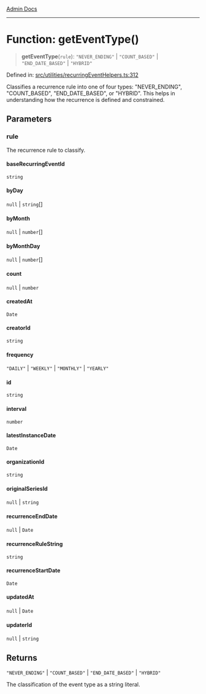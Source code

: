 [Admin Docs](/)

***

# Function: getEventType()

> **getEventType**(`rule`): `"NEVER_ENDING"` \| `"COUNT_BASED"` \| `"END_DATE_BASED"` \| `"HYBRID"`

Defined in: [src/utilities/recurringEventHelpers.ts:312](https://github.com/Sourya07/talawa-api/blob/aac5f782223414da32542752c1be099f0b872196/src/utilities/recurringEventHelpers.ts#L312)

Classifies a recurrence rule into one of four types: "NEVER_ENDING", "COUNT_BASED",
"END_DATE_BASED", or "HYBRID". This helps in understanding how the recurrence
is defined and constrained.

## Parameters

### rule

The recurrence rule to classify.

#### baseRecurringEventId

`string`

#### byDay

`null` \| `string`[]

#### byMonth

`null` \| `number`[]

#### byMonthDay

`null` \| `number`[]

#### count

`null` \| `number`

#### createdAt

`Date`

#### creatorId

`string`

#### frequency

`"DAILY"` \| `"WEEKLY"` \| `"MONTHLY"` \| `"YEARLY"`

#### id

`string`

#### interval

`number`

#### latestInstanceDate

`Date`

#### organizationId

`string`

#### originalSeriesId

`null` \| `string`

#### recurrenceEndDate

`null` \| `Date`

#### recurrenceRuleString

`string`

#### recurrenceStartDate

`Date`

#### updatedAt

`null` \| `Date`

#### updaterId

`null` \| `string`

## Returns

`"NEVER_ENDING"` \| `"COUNT_BASED"` \| `"END_DATE_BASED"` \| `"HYBRID"`

The classification of the event type as a string literal.
